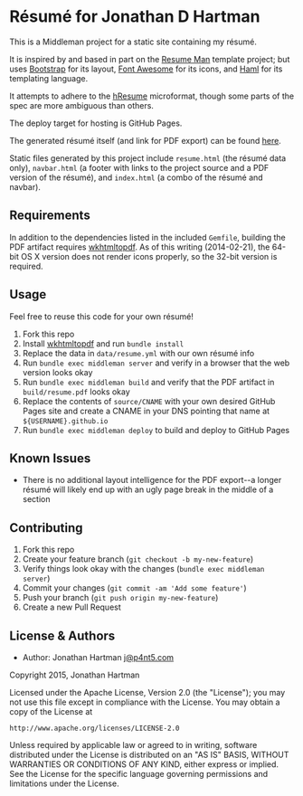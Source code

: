 Résumé for Jonathan D Hartman
=============================

This is a Middleman project for a static site containing my résumé.

It is inspired by and based in part on the
[Resume Man](https://github.com/reefab/ResumeMan) template project; but uses
[Bootstrap](http://getbootstrap.com) for its layout,
[Font Awesome](http://fontawesome.io) for its icons, and
[Haml](http://haml.info) for its templating language.

It attempts to adhere to the [hResume](http://www.microformats.org/wiki/hresume)
microformat, though some parts of the spec are more ambiguous than others.

The deploy target for hosting is GitHub Pages.

The generated résumé itself (and link for PDF export) can be found
[here](http://resume.p4nt5.com).

Static files generated by this project include `resume.html` (the résumé data
only), `navbar.html` (a footer with links to the project source and a PDF
version of the résumé), and `index.html` (a combo of the résumé and navbar).

Requirements
------------

In addition to the dependencies listed in the included `Gemfile`, building the
PDF artifact requires [wkhtmltopdf](http://wkhtmltopdf.org). As of this
writing (2014-02-21), the 64-bit OS X version does not render icons properly,
so the 32-bit version is required.

Usage
-----

Feel free to reuse this code for your own résumé!

1. Fork this repo
2. Install [wkhtmltopdf](http://wkhtmltopdf.org) and run `bundle install`
2. Replace the data in `data/resume.yml` with our own résumé info
3. Run `bundle exec middleman server` and verify in a browser that the web
   version looks okay
4. Run `bundle exec middleman build` and verify that the PDF artifact in
  `build/resume.pdf` looks okay
5. Replace the contents of `source/CNAME` with your own desired GitHub Pages
   site and create a CNAME in your DNS pointing that name at
   `${USERNAME}.github.io`
6. Run `bundle exec middleman deploy` to build and deploy to GitHub Pages

Known Issues
------------

* There is no additional layout intelligence for the PDF export--a longer résumé
  will likely end up with an ugly page break in the middle of a section

Contributing
------------

1. Fork this repo
2. Create your feature branch (`git checkout -b my-new-feature`)
3. Verify things look okay with the changes (`bundle exec middleman server`)
4. Commit your changes (`git commit -am 'Add some feature'`)
5. Push your branch (`git push origin my-new-feature`)
6. Create a new Pull Request

License & Authors
-----------------

- Author: Jonathan Hartman <j@p4nt5.com>

Copyright 2015, Jonathan Hartman

Licensed under the Apache License, Version 2.0 (the "License");
you may not use this file except in compliance with the License.
You may obtain a copy of the License at

    http://www.apache.org/licenses/LICENSE-2.0

Unless required by applicable law or agreed to in writing, software
distributed under the License is distributed on an "AS IS" BASIS,
WITHOUT WARRANTIES OR CONDITIONS OF ANY KIND, either express or implied.
See the License for the specific language governing permissions and
limitations under the License.
